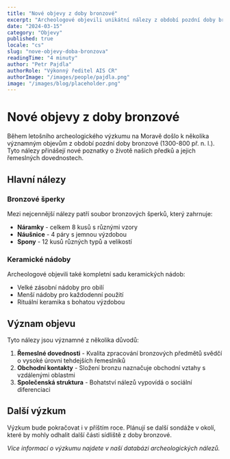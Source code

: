 ```yaml
---
title: "Nové objevy z doby bronzové"
excerpt: "Archeologové objevili unikátní nálezy z období pozdní doby bronzové na Moravě. Mezi nálezy patří vzácné bronzové šperky a keramika."
date: "2024-03-15"
category: "Objevy"
published: true
locale: "cs"
slug: "nove-objevy-doba-bronzova"
readingTime: "4 minuty"
author: "Petr Pajdla"
authorRole: "Výkonný ředitel AIS CR"
authorImage: "/images/people/pajdla.png"
image: "/images/blog/placeholder.png"
---
```


# Nové objevy z doby bronzové

Během letošního archeologického výzkumu na Moravě došlo k několika významným objevům z období pozdní doby bronzové (1300-800 př. n. l.). Tyto nálezy přinášejí nové poznatky o životě našich předků a jejich řemeslných dovednostech.

## Hlavní nálezy

### Bronzové šperky
Mezi nejcennější nálezy patří soubor bronzových šperků, který zahrnuje:

- **Náramky** - celkem 8 kusů s různými vzory
- **Náušnice** - 4 páry s jemnou výzdobou
- **Spony** - 12 kusů různých typů a velikostí

### Keramické nádoby
Archeologové objevili také kompletní sadu keramických nádob:

- Velké zásobní nádoby pro obilí
- Menší nádoby pro každodenní použití
- Rituální keramika s bohatou výzdobou

## Význam objevu

Tyto nálezy jsou významné z několika důvodů:

1. **Řemeslné dovednosti** - Kvalita zpracování bronzových předmětů svědčí o vysoké úrovni tehdejších řemeslníků
2. **Obchodní kontakty** - Složení bronzu naznačuje obchodní vztahy s vzdálenými oblastmi
3. **Společenská struktura** - Bohatství nálezů vypovídá o sociální diferenciaci

## Další výzkum

Výzkum bude pokračovat i v příštím roce. Plánují se další sondáže v okolí, které by mohly odhalit další části sídliště z doby bronzové.

*Více informací o výzkumu najdete v naší databázi archeologických nálezů.*
